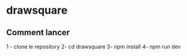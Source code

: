# drawsquare

## Comment lancer

1 - clone le repository
2- cd drawsquare
3- npm install
4- npm run dev

